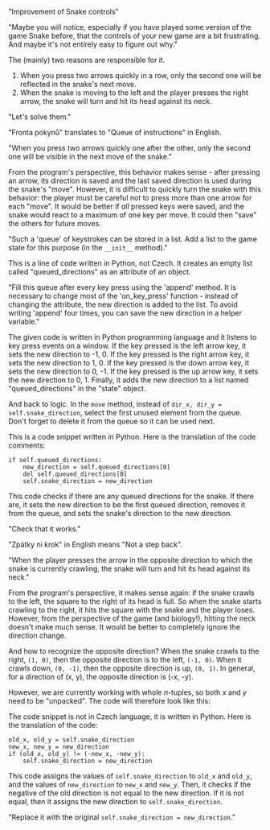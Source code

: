 "Improvement of Snake controls"

"Maybe you will notice, especially if you have played some version of the game Snake before, that the controls of your new game are a bit frustrating. And maybe it's not entirely easy to figure out why."

The (mainly) two reasons are responsible for it.

1. When you press two arrows quickly in a row, only the second one will be reflected in the snake's next move.
2. When the snake is moving to the left and the player presses the right arrow, the snake will turn and hit its head against its neck.

"Let's solve them."

"Fronta pokynů" translates to "Queue of instructions" in English.

"When you press two arrows quickly one after the other, only the second one will be visible in the next move of the snake."

From the program's perspective, this behavior makes sense - after pressing an arrow, its direction is saved and the last saved direction is used during the snake's "move". However, it is difficult to quickly turn the snake with this behavior: the player must be careful not to press more than one arrow for each "move". It would be better if *all* pressed keys were saved, and the snake would react to a maximum of one key per move. It could then "save" the others for future moves.

"Such a 'queue' of keystrokes can be stored in a list. Add a list to the game state for this purpose (in the `__init__` method)."

This is a line of code written in Python, not Czech. It creates an empty list called "queued_directions" as an attribute of an object.

"Fill this queue after every key press using the 'append' method. It is necessary to change most of the 'on_key_press' function - instead of changing the attribute, the new direction is added to the list. To avoid writing 'append' four times, you can save the new direction in a helper variable."

The given code is written in Python programming language and it listens to key press events on a window. If the key pressed is the left arrow key, it sets the new direction to -1, 0. If the key pressed is the right arrow key, it sets the new direction to 1, 0. If the key pressed is the down arrow key, it sets the new direction to 0, -1. If the key pressed is the up arrow key, it sets the new direction to 0, 1. Finally, it adds the new direction to a list named "queued_directions" in the "state" object.

And back to logic. In the `move` method, instead of `dir_x, dir_y = self.snake_direction`, select the first unused element from the queue. Don't forget to delete it from the queue so it can be used next.

This is a code snippet written in Python. Here is the translation of the code comments:

```
if self.queued_directions:
    new_direction = self.queued_directions[0]
    del self.queued_directions[0]
    self.snake_direction = new_direction
```

This code checks if there are any queued directions for the snake. If there are, it sets the new direction to be the first queued direction, removes it from the queue, and sets the snake's direction to the new direction.

"Check that it works."

"Zpátky ni krok" in English means "Not a step back".

"When the player presses the arrow in the opposite direction to which the snake is currently crawling, the snake will turn and hit its head against its neck."

From the program's perspective, it makes sense again: if the snake crawls to the left, the square to the right of its head is full. So when the snake starts crawling to the right, it hits the square with the snake and the player loses. However, from the perspective of the game (and biology!), hitting the neck doesn't make much sense. It would be better to completely ignore the direction change.

And how to recognize the opposite direction?
When the snake crawls to the right, `(1, 0)`, then the opposite direction is to the left, `(-1, 0)`.
When it crawls down, `(0, -1)`, then the opposite direction is up, `(0, 1)`.
In general, for a direction of (x, y), the opposite direction is (-x, -y).

However, we are currently working with whole <var>n</var>-tuples, so both <var>x</var> and <var>y</var> need to be "unpacked". The code will therefore look like this:

The code snippet is not in Czech language, it is written in Python. Here is the translation of the code:

```
old_x, old_y = self.snake_direction
new_x, new_y = new_direction
if (old_x, old_y) != (-new_x, -new_y):
    self.snake_direction = new_direction
```

This code assigns the values of `self.snake_direction` to `old_x` and `old_y`, and the values of `new_direction` to `new_x` and `new_y`. Then, it checks if the negative of the old direction is not equal to the new direction. If it is not equal, then it assigns the new direction to `self.snake_direction`.

"Replace it with the original `self.snake_direction = new_direction`."